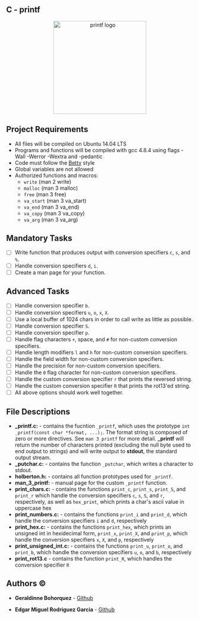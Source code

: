## C - printf

<p align="center"><img width="250" src="https://uploads-ssl.webflow.com/5b0fe6b5acd20859e6fbac66/5b1641a1e46275621a2b436d_Holberton-Logo-final.png" alt="printf logo"></a></p>

## Project Requirements
* All files will be compiled on Ubuntu 14.04 LTS
* Programs and functions will be compiled with gcc 4.8.4 using flags -Wall -Werror -Wextra and -pedantic
* Code must follow the [Betty](https://github.com/holbertonschool/Betty/wiki) style
* Global variables are not allowed
* Authorized functions and macros:
  * ```write``` (man 2 write)
  * ```malloc``` (man 3 malloc)
  * ```free``` (man 3 free)
  * ```va_start``` (man 3 va_start)
  * ```va_end``` (man 3 va_end)
  * ```va_copy``` (man 3 va_copy)
  * ```va_arg``` (man 3 va_arg)
## Mandatory Tasks
- [ ] Write function that produces output with conversion specifiers ```c```, ```s```, and ```%```.
- [ ] Handle conversion specifiers ```d```, ```i```.
- [ ] Create a man page for your function.
## Advanced Tasks
- [ ] Handle conversion specifier ```b```.
- [ ] Handle conversion specifiers ```u```, ```o```, ```x```, ```X```.
- [ ] Use a local buffer of 1024 chars in order to call write as little as possible.
- [ ] Handle conversion specifier ```S```.
- [ ] Handle conversion specifier ```p```.
- [ ] Handle flag characters ```+```, space, and ```#``` for non-custom conversion specifiers.
- [ ] Handle length modifiers ```l``` and ```h``` for non-custom conversion specifiers.
- [ ] Handle the field width for non-custom conversion specifiers.
- [ ] Handle the precision for non-custom conversion specifiers.
- [ ] Handle the ```0``` flag character for non-custom conversion specifiers.
- [ ] Handle the custom conversion specifier ```r``` that prints the reversed string.
- [ ] Handle the custom conversion specifier ```R``` that prints the rot13'ed string.
- [ ] All above options should work well together.
## File Descriptions
* **_printf.c:** - contains the  fucntion ```_printf```, which uses the prototype ```int _printf(const char *format, ...);```. The format string is composed of zero or more directives. See ```man 3 printf``` for more detail. **_printf** will return the number of characters printed (excluding the null byte used to end output to strings) and will write output to **stdout**, the standard output stream.
* **_putchar.c:** - contains the function ```_putchar```, which writes a character to stdout.
* **holberton.h:** - contains all function prototypes used for ```_printf```.
* **man_3_printf:** - manual page for the custom ```_printf``` function.
* **print_chars.c:** - contains the functions ```print_c```, ```print_s```, ```print_S```, and ```print_r``` which handle the conversion specifiers ```c```, ```s```, ```S```, and ```r```, respectively, as well as ```hex_print```, which prints a char's ascii value in uppercase hex
* **print_numbers.c:** - contains the functions ```print_i``` and ```print_d```, which handle the conversion specifiers ```i``` and ```d```, respectively
* **print_hex.c:** - contains the functions ```print_hex```, which prints an unsigned int in hexidecimal form, ```print_x```, ```print_X```, and ```print_p```, which handle the conversion specifiers ```x```, ```X```, and ```p```, respectively
* **print_unsigned_int.c:** - contains the functions ```print_u```, ```print_o```, and ```print_b```, which handle the conversion specifiers ```u```, ```o```, and ```b```, respectively
* **print_rot13.c** - contains the function ```print_R```, which handles the conversion specifier ```R```

## Authors :copyright:

* **Geraldinne Bohorquez** - [Github](https://github.com/geraldinnebohr)

* **Edgar Miguel Rodriguez Garcia** - [Github](https://github.com/Miguelro123)